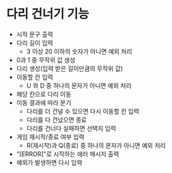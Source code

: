 # 다리 건너기 기능

- 시작 문구 출력
- 다리 길이 입력
  - 3 이상 20 이하의 숫자가 아니면 예외 처리
- 0과 1 중 무작위 값 생성
- 다리 생성(입력 받은 길이만큼의 무작위 값)
- 이동할 칸 입력
  - U 와 D 중 하나의 문자가 아니면 예외 처리
- 해당 칸으로 다리 이동
- 이동 결과에 따라 분기
  - 다리를 더 건널 수 있으면 다시 이동할 칸 입력
  - 다리를 다 건넜으면 종료
  - 다리를 건너다 실패하면 선택지 입력
- 게임 재시작/종료 여부 입력
  - R(재시작)과 Q(종료) 중 하나의 문자가 아니면 예외 처리
- "[ERROR]"로 시작하는 에러 메시지 출력
- 예외가 발생하면 다시 입력
